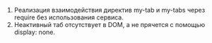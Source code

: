 1. Реализация взаимодействия директив my-tab и my-tabs через require без использования сервиса.
2. Неактивный таб отсутствует в DOM, а не прячется с помощью display: none.
